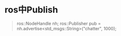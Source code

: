 # ros中Publish
> ros::NodeHandle nh;
> ros::Publisher pub = nh.advertise<std_msgs::String>("chatter", 1000);
